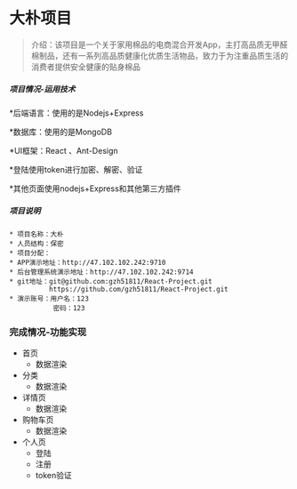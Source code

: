 # 大朴项目

> 介绍：该项目是一个关于家用棉品的电商混合开发App，主打高品质无甲醛棉制品，还有一系列高品质健康化优质生活物品，致力于为注重品质生活的消费者提供安全健康的贴身棉品

##### 项目情况-运用技术

*后端语言：使用的是Nodejs+Express

*数据库：使用的是MongoDB

*UI框架：React 、Ant-Design

*登陆使用token进行加密、解密、验证

*其他页面使用nodejs+Express和其他第三方插件



##### 项目说明
    * 项目名称：大朴
    * 人员结构：保密
    * 项目分配：
    * APP演示地址：http://47.102.102.242:9710 
    * 后台管理系统演示地址：http://47.102.102.242:9714
    * git地址：git@github.com:gzh51811/React-Project.git
    		  https://github.com/gzh51811/React-Project.git
    * 演示账号：用户名：123
               密码：123

### 完成情况-功能实现
* 首页
    * 数据渲染
* 分类
    * 数据渲染
* 详情页
    * 数据渲染
* 购物车页
    * 数据渲染
* 个人页
    * 登陆
    * 注册
    * token验证